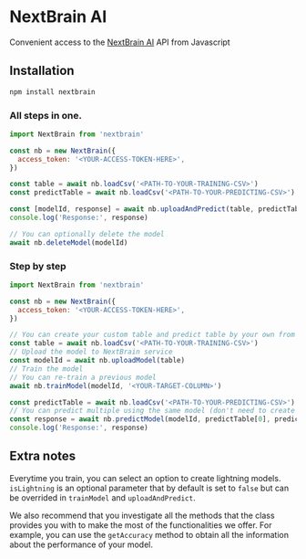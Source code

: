 # NextBrain AI
Convenient access to the [NextBrain AI](https://nextbrain.ai) API from Javascript

## Installation
```bash
npm install nextbrain
```

### All steps in one.
```javascript
import NextBrain from 'nextbrain'

const nb = new NextBrain({
  access_token: '<YOUR-ACCESS-TOKEN-HERE>',
})

const table = await nb.loadCsv('<PATH-TO-YOUR-TRAINING-CSV>')
const predictTable = await nb.loadCsv('<PATH-TO-YOUR-PREDICTING-CSV>')

const [modelId, response] = await nb.uploadAndPredict(table, predictTable, '<YOUR-TARGET-COLUMN>')
console.log('Response:', response)

// You can optionally delete the model
await nb.deleteModel(modelId)
```

### Step by step
```javascript
import NextBrain from 'nextbrain'

const nb = new NextBrain({
  access_token: '<YOUR-ACCESS-TOKEN-HERE>',
})

// You can create your custom table and predict table by your own from any source
const table = await nb.loadCsv('<PATH-TO-YOUR-TRAINING-CSV>')
// Upload the model to NextBrain service
const modelId = await nb.uploadModel(table)
// Train the model
// You can re-train a previous model
await nb.trainModel(modelId, '<YOUR-TARGET-COLUMN>')

const predictTable = await nb.loadCsv('<PATH-TO-YOUR-PREDICTING-CSV>')
// You can predict multiple using the same model (don't need to create a new model each time)
const response = await nb.predictModel(modelId, predictTable[0], predictTable[1:])
console.log('Response:', response)
```

## Extra notes

Everytime you train, you can select an option to create lightning models. `isLightning` is an optional parameter that by default is set to `false` but can be overrided in `trainModel` and `uploadAndPredict`.

We also recommend that you investigate all the methods that the class provides you with to make the most of the functionalities we offer. For example, you can use the `getAccuracy` method to obtain all the information about the performance of your model.
